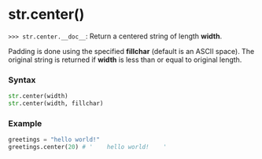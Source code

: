 # str.center()

`>>> str.center.__doc__`: Return a centered string of length **width**.

Padding is done using the specified **fillchar** (default is an ASCII space). The original string is returned if **width** is less than or equal to original length.

### Syntax

```python
str.center(width)
str.center(width, fillchar)
```

### Example

```python
greetings = "hello world!"
greetings.center(20) # '    hello world!    '
```